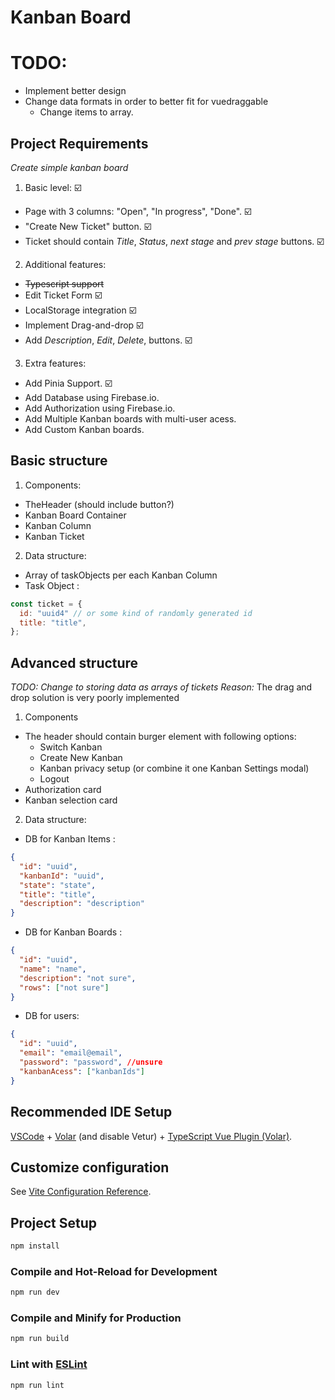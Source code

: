 # Kanban Board

# TODO: 
* Implement better design
* Change data formats in order to better fit for vuedraggable
  * Change items to array. 
## Project Requirements 

*Create simple kanban board*

1. Basic level: :ballot_box_with_check:

* Page with 3 columns: "Open", "In progress", "Done". :ballot_box_with_check:
* "Create New Ticket" button. :ballot_box_with_check:
* Ticket should contain *Title*, *Status*, *next stage* and *prev stage*  buttons. :ballot_box_with_check:

2. Additional features: 

* ~~Typescript support~~
* Edit Ticket Form  :ballot_box_with_check:
* LocalStorage integration :ballot_box_with_check:
* Implement Drag-and-drop :ballot_box_with_check: 
* Add *Description*, *Edit*, *Delete*, buttons. :ballot_box_with_check:

3. Extra features: 

* Add Pinia Support. :ballot_box_with_check:
* Add Database using Firebase.io.
* Add Authorization using Firebase.io.
* Add Multiple Kanban boards with multi-user acess. 
* Add Custom Kanban boards.

## Basic structure 

1. Components: 
  * TheHeader (should include button?)
  * Kanban Board Container 
  * Kanban Column 
  * Kanban Ticket

2. Data structure: 
  * Array of taskObjects per each Kanban Column
  * Task Object :

```js
const ticket = {
  id: "uuid4" // or some kind of randomly generated id
  title: "title",
};
```

## Advanced structure 

*TODO:* _Change to storing data as arrays of tickets_
*Reason:* The drag and drop solution is very poorly implemented 

1. Components 
 * The header should contain burger element with following options:
    * Switch Kanban
    * Create New Kanban
    * Kanban privacy setup (or combine it one Kanban Settings modal)
    * Logout
 * Authorization card 
 * Kanban selection card

2. Data structure: 
  * DB for Kanban Items :
  ```json
  {
    "id": "uuid",
    "kanbanId": "uuid",
    "state": "state",
    "title": "title",
    "description": "description"
  }
  ```
  * DB for Kanban Boards : 

  ```json
  {
    "id": "uuid",
    "name": "name",
    "description": "not sure",
    "rows": ["not sure"]
  }
  ```

  * DB for users: 

  ```json
  {
    "id": "uuid",
    "email": "email@email",
    "password": "password", //unsure
    "kanbanAcess": ["kanbanIds"] 
  }
  ```


## Recommended IDE Setup

[VSCode](https://code.visualstudio.com/) + [Volar](https://marketplace.visualstudio.com/items?itemName=Vue.volar) (and disable Vetur) + [TypeScript Vue Plugin (Volar)](https://marketplace.visualstudio.com/items?itemName=Vue.vscode-typescript-vue-plugin).

## Customize configuration

See [Vite Configuration Reference](https://vitejs.dev/config/).

## Project Setup

```sh
npm install
```

### Compile and Hot-Reload for Development

```sh
npm run dev
```

### Compile and Minify for Production

```sh
npm run build
```

### Lint with [ESLint](https://eslint.org/)

```sh
npm run lint
```
